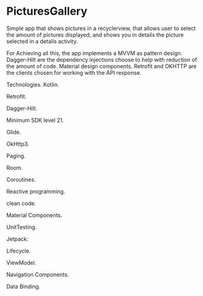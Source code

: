 # PicturesGallery

Simple app that shows pictures in a recyclerview, that allows user to select the amount of pictures displayed, and shows you in details the picture selected in a details activity.

For Achieving all this, the app implements a MVVM as pattern design.
Dagger-Hilt are the dependency injections choose to help with reduction of the amount of code.
Material design components.
Retrofit and OKHTTP are the clients chosen for working with the API response.

Technologies.
Kotlin.

Retrofit.

Dagger-Hilt.

Minimum SDK level 21.

Glide.

OkHttp3.

Paging.

Room.

Coroutines.

Reactive programming.

clean code.

Material Components.

UnitTesting.

Jetpack:

Lifecycle.

ViewModel.

Navigation Components.

Data Binding.


